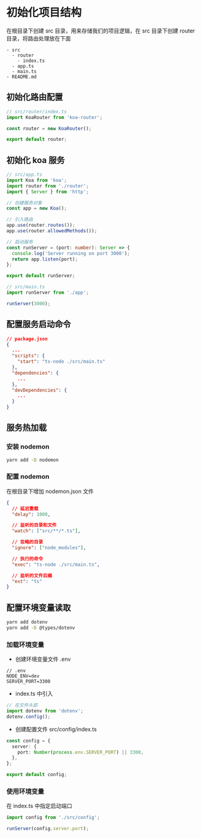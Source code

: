 # 初始化项目结构

在根目录下创建 src 目录，用来存储我们的项目逻辑，在 src 目录下创建 router 目录，将路由处理放在下面

```
- src
  - router
    - index.ts
  - app.ts
  - main.ts
- README.md
```

## 初始化路由配置

```typescript
// src/router/index.ts
import KoaRouter from 'koa-router';

const router = new KoaRouter();

export default router;
```

## 初始化 koa 服务

```typescript
// src/app.ts
import Koa from 'koa';
import router from './router';
import { Server } from 'http';

// 创建服务对象
const app = new Koa();

// 引入路由
app.use(router.routes());
app.use(router.allowedMethods());

// 启动服务
const runServer = (port: number): Server => {
  console.log('Server running on port 3000');
  return app.listen(port);
};

export default runServer;
```

```TypeScript
// src/main.ts
import runServer from './app';

runServer(3000);

```

## 配置服务启动命令

```json
// package.json
{
  ...
  "scripts": {
    "start": "ts-node ./src/main.ts"
  },
  "dependencies": {
    ...
  },
  "devDependencies": {
    ...
  }
}
```

## 服务热加载

### 安装 nodemon

```Bash
yarn add -D nodemon
```

### 配置 nodemon

在根目录下增加 nodemon.json 文件

```json
{
  // 延迟重载
  "delay": 1000,

  // 监听的目录和文件
  "watch": ["src/**/*.ts"],

  // 忽略的目录
  "ignore": ["node_modules"],

  // 执行的命令
  "exec": "ts-node ./src/main.ts",

  // 监听的文件后缀
  "ext": "ts"
}
```

## 配置环境变量读取

```Bash
yarn add dotenv
yarn add -D @types/dotenv
```

### 加载环境变量

- 创建环境变量文件 .env

```
// .env
NODE_ENV=dev
SERVER_PORT=3300
```
- index.ts 中引入

```typescript
// 在文件头部
import dotenv from 'dotenv';
dotenv.config();
```
- 创建配置文件 src/config/index.ts

```typescript
const config = {
  server: {
    port: Number(process.env.SERVER_PORT) || 3300,
  },
};

export default config;
```

### 使用环境变量

在 index.ts 中指定启动端口

```typescript
import config from './src/config';

runServer(config.server.port);
```